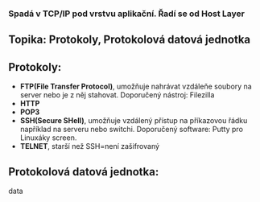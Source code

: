 ### Spadá v TCP/IP pod vrstvu aplikační. Řadí se od Host Layer

## Topika: Protokoly, Protokolová datová jednotka

## Protokoly:
- **FTP(File Transfer Protocol)**, umožňuje nahrávat vzdáleňe soubory na server nebo je z něj stahovat. Doporučený nástroj: Filezilla
- **HTTP**
- **POP3**
- **SSH(Secure SHell)**, umožňuje vzdálený přístup na příkazovou řádku například na serveru nebo switchi. Doporučený software: Putty pro Linuxáky screen. 
- **TELNET**, starší než SSH=není zašifrovaný

## Protokolová datová jednotka:
data

